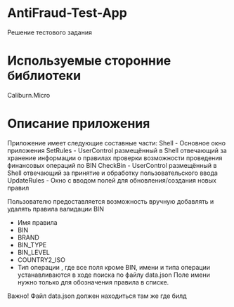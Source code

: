 # AntiFraud-Test-App
Решение тестового задания

# Используемые сторонние библиотеки
Caliburn.Micro

# Описание приложения

Приложение имеет следующие составные части:
Shell - Основное окно приложения
SetRules - UserControl размещённый в Shell отвечающий за 
хранение информации о правилах проверки возможности проведения 
финансовых операций по BIN
CheckBin - UserControl размещённый в Shell отвечающий за
принятие и обработку пользовательского ввода 
UpdateRules - Окно с вводом полей для обновления/создания новых правил

Пользователю предоставляется возможность вручную добавлять и удалять правила валидации BIN
- Имя правила
- BIN
- BRAND
- BIN_TYPE
- BIN_LEVEL
- COUNTRY2_ISO
- Тип операции
, где все поля кроме BIN, имени и типа операции устанавливаются в ходе поиска по файлу data.json
Поле имени нужно только для обозначения правила в списке.

Важно! Файл data.json должен находиться там же где билд
